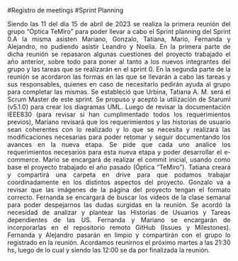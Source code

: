 #Registro de meetings
#Sprint Planning
<p style = "text-align : justify"> Siendo las 11 del día 15 de abril de 2023 se realiza la primera reunión del grupo “Óptica TeMiro” para poder llevar a cabo el Sprint planning del Sprint 0.A la misma asisten Mariano, Gonzalo, Tatiana, Mario, Fernanda y Alejandro, no pudiendo asistir Leandro y Noelia. En la primera parte de dicha reunión se repasaron algunas cuestiones del proyecto trabajado el año anterior, sobre todo para poner al tanto a los nuevos integrantes del grupo y las tareas que se realizarán en el sprint 0. En la segunda parte de la reunión se acordaron las formas en las que se llevarán a cabo las tareas y sus responsables, quienes en caso de necesitarlo pedirán ayuda al grupo para completar las mismas. Se estableció que Urbina, Tatiana A. M. será el Scrum Master de este sprint. Se propuso y aceptó la utilización de Staruml (v5.1.0) para crear los diagramas UML. Luego de revisar la documentación IEEE830 (para revisar si han cumplimentado todos los requerimientos previos), Mariano revisará que los requerimientos y las historias de usuario sean coherentes con lo realizado y lo que se necesita y realizará las modificaciones necesarias para poder retomar y seguir documentando los avances en la nueva etapa. Se pide que cada uno analice los requerimientos necesarios para esta nueva etapa y poder desarrollar el e-commerce. Mario se encargará de realizar el commit inicial, usando como base el proyecto trabajado el año pasado (Óptica “TeMiro”). Tatiana creará y compartirá una carpeta en drive para que podamos trabajar coordinadamente en los distintos aspectos del proyecto. Gonzalo va a revisar que las imágenes de la página del proyecto tengan el formato correcto. Fernanda se encargará de buscar los videos de la clase semanal para poder despejarnos las dudas surgidas en la reunión. Se acordó la necesidad de analizar y plantear las Historias de Usuarios y Tareas dependientes de las US. Fernanda y Mariano se encargarán de incorporarlas en el repositorio remoto GitHub (Issues y Milestones). Fernanda y Alejandro pasarán en limpio y compartirán con el grupo lo registrado en la reunión. Acordamos reunirnos el próximo martes a las 21:30 hs, luego de lo cual y siendo las 12:00 se da por finalizada la reunión.</p>
